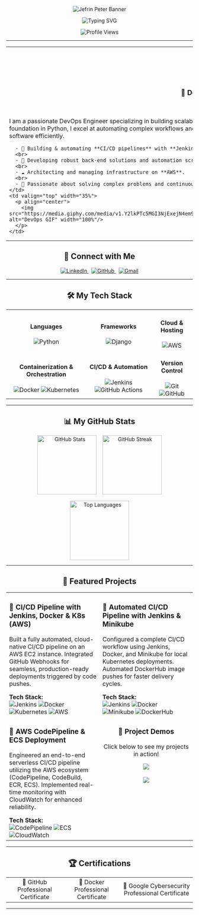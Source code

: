 <p align="center">
  <img src="https://raw.githubusercontent.com/Jeffy287/Jeffy287/main/assets/banner.png" alt="Jefrin Peter Banner"/>
</p>

<p align="center">
  <img src="https://readme-typing-svg.herokuapp.com?font=Fira+Code&pause=1000&color=6C63FF&center=true&vCenter=true&width=435&lines=DevOps+Engineer;Python+Developer;Cloud+Enthusiast;Automation+Lover" alt="Typing SVG" />
</p>

<p align="center">
  <img src="https://komarev.com/ghpvc/?username=Jeffy287&label=PROFILE+VIEWS&color=6C63FF&style=flat-square" alt="Profile Views" />
</p>

---

<table>
  <tr>
    <td valign="top" width="65%">
      <h1 align="center">Hi 👋, I'm Jefrin Peter</h1>
      <h3 align="center">🚀 DevOps Engineer | Python Developer | Cloud Enthusiast</h3>
      <br>
      <p align="left">
        I am a passionate DevOps Engineer specializing in building scalable and reliable solutions through robust CI/CD pipelines, containerization, and cloud-native technologies. With a strong foundation in Python, I excel at automating complex workflows and optimizing infrastructure on AWS. My goal is to bridge the gap between development and operations to deliver high-quality software efficiently.
      </p>
      
      - 🔧 Building & automating **CI/CD pipelines** with **Jenkins, Docker, and Kubernetes**.
      <br>
      - 🐍 Developing robust back-end solutions and automation scripts with **Python & Django**.
      <br>
      - ☁️ Architecting and managing infrastructure on **AWS**.
      <br>
      - 🎯 Passionate about solving complex problems and continuously learning new technologies.
    </td>
    <td valign="top" width="35%">
      <p align="center">
        <img src="https://media.giphy.com/media/v1.Y2lkPTc5MGI3NjExejN4em9zYzR6dGFyZHh1czN0bXNuc255Z21iZWQ1cmx0MjI2dW5xYyZlcD12MV9pbnRlcm5hbF9naWZfYnlfaWQmY3Q9Zw/qgQUggAC3Pfv687qPC/giphy.gif" alt="DevOps GIF" width="100%"/>
      </p>
    </td>
  </tr>
</table>

<h2 align="center">🤝 Connect with Me</h2>
<p align="center">
  <a href="http://www.linkedin.com/in/jefrinpeter" target="_blank">
    <img src="https://img.shields.io/badge/LinkedIn-0077B5?style=for-the-badge&logo=linkedin&logoColor=white" alt="LinkedIn"/>
  </a>
  &nbsp;
  <a href="https://github.com/Jeffy287" target="_blank">
    <img src="https://img.shields.io/badge/GitHub-181717?style=for-the-badge&logo=github&logoColor=white" alt="GitHub"/>
  </a>
  &nbsp;
  <a href="mailto:jefrinpeter287@gmail.com">
    <img src="https://img.shields.io/badge/Gmail-D14836?style=for-the-badge&logo=gmail&logoColor=white" alt="Gmail"/>
  </a>
</p>

---

<h2 align="center">🛠️ My Tech Stack</h2>

<table width="100%">
  <tr>
    <td align="center">
      <h4>Languages</h4>
      <img src="https://img.shields.io/badge/Python-3776AB?style=for-the-badge&logo=python&logoColor=white" alt="Python"/>
    </td>
    <td align="center">
      <h4>Frameworks</h4>
      <img src="https://img.shields.io/badge/Django-092E20?style=for-the-badge&logo=django&logoColor=white" alt="Django"/>
    </td>
    <td align="center">
      <h4>Cloud & Hosting</h4>
      <img src="https://img.shields.io/badge/AWS-232F3E?style=for-the-badge&logo=amazon-aws&logoColor=white" alt="AWS"/>
    </td>
  </tr>
  <tr>
    <td align="center">
      <h4>Containerization & Orchestration</h4>
      <img src="https://img.shields.io/badge/Docker-2496ED?style=for-the-badge&logo=docker&logoColor=white" alt="Docker"/>
      <img src="https://img.shields.io/badge/Kubernetes-326CE5?style=for-the-badge&logo=kubernetes&logoColor=white" alt="Kubernetes"/>
    </td>
    <td align="center">
      <h4>CI/CD & Automation</h4>
      <img src="https://img.shields.io/badge/Jenkins-D24939?style=for-the-badge&logo=jenkins&logoColor=white" alt="Jenkins"/>
      <img src="https://img.shields.io/badge/GitHub%20Actions-2088FF?style=for-the-badge&logo=github-actions&logoColor=white" alt="GitHub Actions"/>
    </td>
    <td align="center">
      <h4>Version Control</h4>
      <img src="https://img.shields.io/badge/Git-F05032?style=for-the-badge&logo=git&logoColor=white" alt="Git"/>
      <img src="https://img.shields.io/badge/GitHub-181717?style=for-the-badge&logo=github&logoColor=white" alt="GitHub"/>
    </td>
  </tr>
</table>

---

<h2 align="center">📊 My GitHub Stats</h2>

<p align="center">
  <img src="https://github-readme-stats.vercel.app/api?username=Jeffy287&show_icons=true&theme=radical&rank_icon=github&border_radius=10" height="160" alt="GitHub Stats"/>
  &nbsp;&nbsp;
  <img src="https://github-readme-streak-stats.herokuapp.com/?user=Jeffy287&theme=radical&border_radius=10" height="160" alt="GitHub Streak"/>
</p>
<p align="center">
  <img src="https://github-readme-stats.vercel.app/api/top-langs/?username=Jeffy287&layout=compact&theme=radical&border_radius=10" height="160" alt="Top Languages"/>
</p>

---

<h2 align="center">🚀 Featured Projects</h2>

<table width="100%">
  <tr>
    <td width="50%" valign="top">
      <h3>🔹 CI/CD Pipeline with Jenkins, Docker & K8s (AWS)</h3>
      <p>Built a fully automated, cloud-native CI/CD pipeline on an AWS EC2 instance. Integrated GitHub Webhooks for seamless, production-ready deployments triggered by code pushes.</p>
      <b>Tech Stack:</b><br>
      <img src="https://img.shields.io/badge/Jenkins-D24939?style=for-the-badge&logo=jenkins&logoColor=white" alt="Jenkins"/>
      <img src="https://img.shields.io/badge/Docker-2496ED?style=for-the-badge&logo=docker&logoColor=white" alt="Docker"/>
      <img src="https://img.shields.io/badge/Kubernetes-326CE5?style=for-the-badge&logo=kubernetes&logoColor=white" alt="Kubernetes"/>
      <img src="https://img.shields.io/badge/AWS-232F3E?style=for-the-badge&logo=amazon-aws&logoColor=white" alt="AWS"/>
    </td>
    <td width="50%" valign="top">
      <h3>🔹 Automated CI/CD Pipeline with Jenkins & Minikube</h3>
      <p>Configured a complete CI/CD workflow using Jenkins, Docker, and Minikube for local Kubernetes deployments. Automated DockerHub image pushes for faster delivery cycles.</p>
      <b>Tech Stack:</b><br>
      <img src="https://img.shields.io/badge/Jenkins-D24939?style=for-the-badge&logo=jenkins&logoColor=white" alt="Jenkins"/>
      <img src="https://img.shields.io/badge/Docker-2496ED?style=for-the-badge&logo=docker&logoColor=white" alt="Docker"/>
      <img src="https://img.shields.io/badge/Minikube-326CE5?style=for-the-badge&logo=kubernetes&logoColor=white" alt="Minikube"/>
      <img src="https://img.shields.io/badge/DockerHub-0db7ed?style=for-the-badge&logo=docker&logoColor=white" alt="DockerHub"/>
    </td>
  </tr>
  <tr>
    <td width="50%" valign="top">
      <h3>🔹 AWS CodePipeline & ECS Deployment</h3>
      <p>Engineered an end-to-end serverless CI/CD pipeline utilizing the AWS ecosystem (CodePipeline, CodeBuild, ECR, ECS). Implemented real-time monitoring with CloudWatch for enhanced reliability.</p>
      <b>Tech Stack:</b><br>
      <img src="https://img.shields.io/badge/AWS%20CodePipeline-527FFF?style=for-the-badge&logo=aws-codepipeline&logoColor=white" alt="CodePipeline"/>
      <img src="https://img.shields.io/badge/AWS%20ECS-FF9900?style=for-the-badge&logo=amazon-ecs&logoColor=white" alt="ECS"/>
      <img src="https://img.shields.io/badge/CloudWatch-FF4F8B?style=for-the-badge&logo=amazon-cloudwatch&logoColor=white" alt="CloudWatch"/>
    </td>
    <td width="50%" valign="top" align="center">
      <h3>🎥 Project Demos</h3>
      <p>Click below to see my projects in action!</p>
      <a href="https://www.loom.com/share/109edef5cfc54053a69b4a5ec9fb8222" target="_blank"><img src="https://img.shields.io/badge/Watch%20Demo%201-%236C63FF.svg?&style=for-the-badge&logo=Loom&logoColor=white" /></a>
      <br><br>
      <a href="https://www.loom.com/share/eb0a14dadabd433b8f2774f32471d72a" target="_blank"><img src="https://img.shields.io/badge/Watch%20Demo%202-%236C63FF.svg?&style=for-the-badge&logo=Loom&logoColor=white" /></a>
    </td>
  </tr>
</table>

---

<h2 align="center">🏆 Certifications</h2>
<table width="100%" align="center">
  <tr>
    <td align="center">📜 GitHub Professional Certificate</td>
    <td align="center">📜 Docker Professional Certificate</td>
    <td align="center">📜 Google Cybersecurity Professional Certificate</td>
  </tr>
</table>

---
